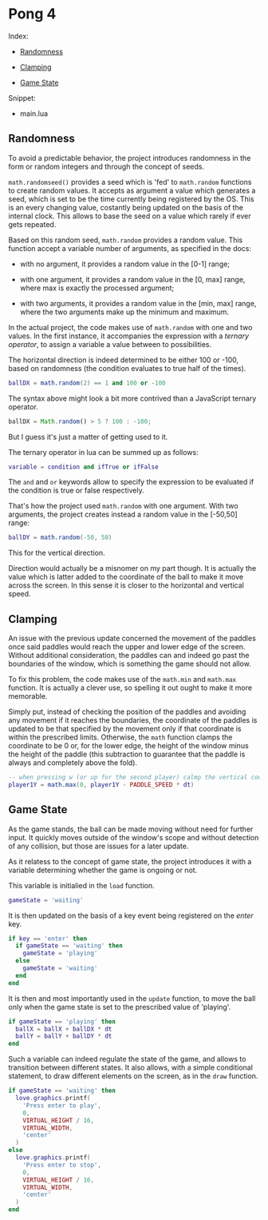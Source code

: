 # Pong 4

Index:

- [Randomness](#randomness)

- [Clamping](#clamping)

- [Game State](#game-state)

Snippet:

- main.lua

## Randomness

To avoid a predictable behavior, the project introduces randomness in the form or random integers and through the concept of seeds.

`math.randomseed()` provides a seed which is 'fed' to `math.random` functions to create random values. It accepts as argument a value which generates a seed, which is set to be the time currently being registered by the OS. This is an every changing value, costantly being updated on the basis of the internal clock. This allows to base the seed on a value which rarely if ever gets repeated.

Based on this random seed, `math.random` provides a random value. This function accept a variable number of arguments, as specified in the docs:

- with no argument, it provides a random value in the [0-1] range;

- with one argument, it provides a random value in the [0, max] range, where max is exactly the processed argument;

- with two arguments, it provides a random value in the [min, max] range, where the two arguments make up the minimum and maximum.

In the actual project, the code makes use of `math.random` with one and two values. In the first instance, it accompanies the expression with a _ternary operator_, to assign a variable a value between to possibilities.

The horizontal direction is indeed determined to be either 100 or -100, based on randomness (the condition evaluates to true half of the times).

```lua
ballDX = math.random(2) == 1 and 100 or -100
```

The syntax above might look a bit more contrived than a JavaScript ternary operator.

```js
ballDX = Math.random() > 5 ? 100 : -100;
```

But I guess it's just a matter of getting used to it.

The ternary operator in lua can be summed up as follows:

```lua
variable = condition and ifTrue or ifFalse
```

The `and` and `or` keywords allow to specify the expression to be evaluated if the condition is true or false respectively.

That's how the project used `math.random` with one argument. With two arguments, the project creates instead a random value in the [-50,50] range:

```lua
ballDY = math.random(-50, 50)
```

This for the vertical direction.

Direction would actually be a misnomer on my part though. It is actually the value which is latter added to the coordinate of the ball to make it move across the screen. In this sense it is closer to the horizontal and vertical speed.

## Clamping

An issue with the previous update concerned the movement of the paddles once said paddles would reach the upper and lower edge of the screen. Without additional consideration, the paddles can and indeed go past the boundaries of the window, which is something the game should not allow.

To fix this problem, the code makes use of the `math.min` and `math.max` function. It is actually a clever use, so spelling it out ought to make it more memorable.

Simply put, instead of checking the position of the paddles and avoiding any movement if it reaches the boundaries, the coordinate of the paddles is updated to be that specified by the movement only if that coordinate is within the prescribed limits. Otherwise, the `math` function clamps the coordinate to be 0 or, for the lower edge, the height of the window minus the height of the paddle (this subtraction to guarantee that the paddle is always and completely above the fold).

```lua
-- when pressing w (or up for the second player) calmp the vertical coordinate to 0
player1Y = math.max(0, player1Y - PADDLE_SPEED * dt)
```

## Game State

As the game stands, the ball can be made moving without need for further input. It quickly moves outside of the window's scope and without detection of any collision, but those are issues for a later update.

As it relatess to the concept of game state, the project introduces it with a variable determining whether the game is ongoing or not.

This variable is initialied in the `load` function.

```lua
gameState = 'waiting'
```

It is then updated on the basis of a key event being registered on the _enter_ key.

```lua
if key == 'enter' then
  if gameState == 'waiting' then
    gameState = 'playing'
  else
    gameState = 'waiting'
  end
end
```

It is then and most importantly used in the `update` function, to move the ball only when the game state is set to the prescribed value of 'playing'.

```lua
if gameState == 'playing' then
  ballX = ballX + ballDX * dt
  ballY = ballY + ballDY * dt
end
```

Such a variable can indeed regulate the state of the game, and allows to transition between different states. It also allows, with a simple conditional statement, to draw different elements on the screen, as in the `draw` function.

```lua
if gameState == 'waiting' then
  love.graphics.printf(
    'Press enter to play',
    0,
    VIRTUAL_HEIGHT / 16,
    VIRTUAL_WIDTH,
    'center'
  )
else
  love.graphics.printf(
    'Press enter to stop',
    0,
    VIRTUAL_HEIGHT / 16,
    VIRTUAL_WIDTH,
    'center'
  )
end
```
